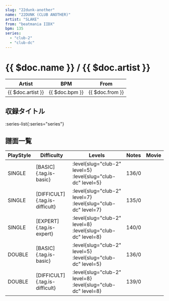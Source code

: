 ```yaml
---
slug: "22dunk-another"
name: "22DUNK (CLUB ANOTHER)"
artist: "SLAKE"
from: "beatmania IIDX"
bpm: 135
series:
  - "club-2"
  - "club-dc"
---
```


# {{ $doc.name }} / {{ $doc.artist }}

|Artist|BPM|From|
|------|---|----|
|{{ $doc.artist }}|{{ $doc.bpm }}|{{ $doc.from }}|

## 収録タイトル

:series-list{:series="series"}

## 譜面一覧

|PlayStyle|Difficulty|Levels|Notes|Movie|
|---------|----------|------|-----|-----|
|SINGLE|[BASIC]{.tag.is-basic}|:level{slug="club-2" level=5} :level{slug="club-dc" level=5}|136/0||
|SINGLE|[DIFFICULT]{.tag.is-difficult}|:level{slug="club-2" level=7} :level{slug="club-dc" level=7}|135/0||
|SINGLE|[EXPERT]{.tag.is-expert}|:level{slug="club-2" level=8} :level{slug="club-dc" level=8}|140/0||
|DOUBLE|[BASIC]{.tag.is-basic}|:level{slug="club-2" level=5} :level{slug="club-dc" level=5}|136/0||
|DOUBLE|[DIFFICULT]{.tag.is-difficult}|:level{slug="club-2" level=8} :level{slug="club-dc" level=8}|139/0||
